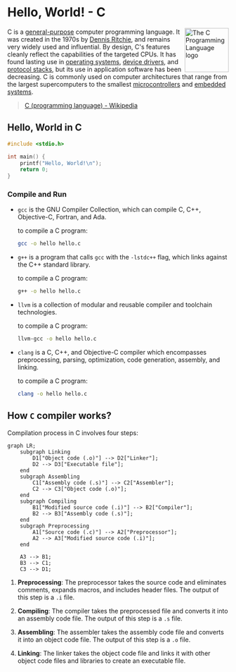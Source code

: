 # Hello, World! - C

<img src="https://upload.wikimedia.org/wikipedia/commons/thumb/3/35/The_C_Programming_Language_logo.svg/200px-The_C_Programming_Language_logo.svg.png" alt="The C Programming Language logo" width="100" align="right">

C is a [general-purpose](https://en.wikipedia.org/wiki/General-purpose_programming_language) computer programming language. It was created in the 1970s by [Dennis Ritchie](https://en.wikipedia.org/wiki/Dennis_Ritchie), and remains very widely used and influential. By design, C's features cleanly reflect the capabilities of the targeted CPUs. It has found lasting use in [operating systems](https://en.wikipedia.org/wiki/Operating_system), [device drivers](https://en.wikipedia.org/wiki/Device_drivers), and [protocol stacks](https://en.wikipedia.org/wiki/Protocol_stack), but its use in application software has been decreasing. C is commonly used on computer architectures that range from the largest supercomputers to the smallest [microcontrollers](https://en.wikipedia.org/wiki/Microcontroller) and [embedded systems](https://en.wikipedia.org/wiki/Embedded_system).

> [C (programming language) - Wikipedia](https://en.wikipedia.org/wiki/C_(programming_language))


## Hello, World in C

```c
#include <stdio.h>

int main() {
    printf("Hello, World!\n");
    return 0;
}
```

### Compile and Run


- `gcc` is the GNU Compiler Collection, which can compile C, C++, Objective-C, Fortran, and Ada.

    to compile a C program:

    ```bash
    gcc -o hello hello.c
    ```

- `g++` is a program that calls `gcc` with the `-lstdc++` flag, which links against the C++ standard library.

    to compile a C program:

    ```bash
    g++ -o hello hello.c
    ```

- `llvm` is a collection of modular and reusable compiler and toolchain technologies.

    to compile a C program:

    ```bash
    llvm-gcc -o hello hello.c
    ```

- `clang` is a C, C++, and Objective-C compiler which encompasses preprocessing, parsing, optimization, code generation, assembly, and linking.

    to compile a C program:

    ```bash
    clang -o hello hello.c
    ```

## How `C` compiler works?

Compilation process in C involves four steps:

```mermaid
graph LR;
    subgraph Linking
        D1["Object code (.o)"] --> D2["Linker"];
        D2 --> D3["Executable file"];
    end
    subgraph Assembling
        C1["Assembly code (.s)"] --> C2["Assembler"];
        C2 --> C3["Object code (.o)"];
    end
    subgraph Compiling
        B1["Modified source code (.i)"] --> B2["Compiler"];
        B2 --> B3["Assembly code (.s)"];
    end
    subgraph Preprocessing
        A1["Source code (.c)"] --> A2["Preprocessor"];
        A2 --> A3["Modified source code (.i)"];
    end
    
    A3 --> B1;
    B3 --> C1;
    C3 --> D1;
```

1. **Preprocessing**: The preprocessor takes the source code and eliminates comments, expands macros, and includes header files. The output of this step is a `.i` file.

2. **Compiling**: The compiler takes the preprocessed file and converts it into an assembly code file. The output of this step is a `.s` file.

3. **Assembling**: The assembler takes the assembly code file and converts it into an object code file. The output of this step is a `.o` file.

4. **Linking**: The linker takes the object code file and links it with other object code files and libraries to create an executable file.

